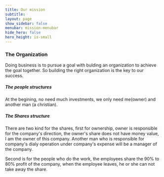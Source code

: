 ```yaml
---
title: Our mission
subtitle: 
layout: page
show_sidebar: false
menubar: mission-menubar
hide_hero: false
hero_height: is-small
---
```


### The Organization

Doing business is to pursue a goal with bulding an organization to achieve the goal together. So building the right organization is the key to our success.

##### The people structures

At the begining, no need much investments, we only need me(owner) and another man (a christian).

##### The Shares structure

There are two kind for the shares, first for ownership, owner is responsible for the company's direction, the owner's share does not have money value, I am the owner of this company. Another man who is responsible for company's dialy operation under company's expense will be a manager of the company.

 Second is for the people who do the work, the employees share the 90% to 80% profit of the company, when the employee leaves, he or she can not take away the share.
